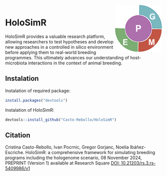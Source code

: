 <img src="HSR_logo.png" alt="HoloSimR Logo" align="right" width="150" height="150">

# HoloSimR 

HoloSimR provides a valuable research platform, allowing researchers to test hypotheses and develop new approaches in a controlled in silico environment before applying them to real-world breeding programmes. This ultimately advances our understanding of host-microbiota interactions in the context of animal breeding.

## Instalation
Instalation of required package:

```r
install.packages("devtools")
```
Instalation of HoloSimR:

```r
devtools::install_github("Casto-Rebollo/HoloSimR")
```
## Citation
Cristina Casto-Rebollo, Ivan Pocrnic, Gregor Gorjanc, Noelia Ibáñez-Escriche. HoloSimR: a comprehensive framework for simulating breeding programs including the hologenome scenario, 08 November 2024, PREPRINT (Version 1) available at Research Square [DOI: 10.21203/rs.3.rs-5409986/v1](https://doi.org/10.21203/rs.3.rs-5409986/v1)
